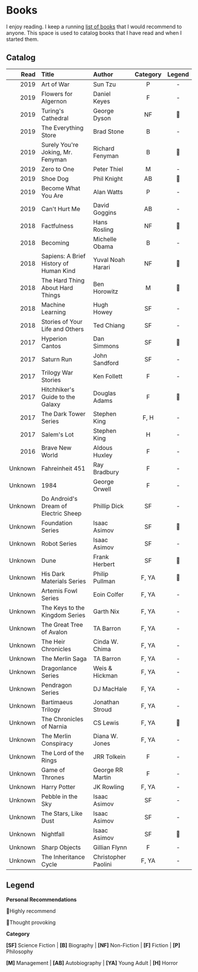 # Books

I enjoy reading. I keep a running [list of books](https://philmohun.com/Books-I-Recommend) that I would recommend to anyone. This space is used to catalog books that I have read and when I started them. 

## Catalog

| Read | Title | Author | Category | Legend |
| ---: | :--- | :--- | :---: | :---: |
| 2019 | Art of War | Sun Tzu | P | - |
| 2019 | Flowers for Algernon | Daniel Keyes | F | - |
| 2019 | Turing's Cathedral | George Dyson | NF | 🧠 |
| 2019 | The Everything Store | Brad Stone | B | - |
| 2019 | Surely You're Joking, Mr. Fenyman | Richard Fenyman | B | 🌟 |
| 2019 | Zero to One | Peter Thiel | M | - |
| 2019  | Shoe Dog | Phil Knight | AB | 🌟 |
| 2019 | Become What You Are | Alan Watts | P | - |
| 2019 | Can't Hurt Me | David Goggins | AB | - |
| 2018 | Factfulness | Hans Rosling | NF | 🧠 |
| 2018 | Becoming | Michelle Obama | B | - |
| 2018 | Sapiens: A Brief History of Human Kind | Yuval Noah Harari | NF | 🧠 |
| 2018 | The Hard Thing About Hard Things | Ben Horowitz | M | 🌟 |
| 2018 | Machine Learning | Hugh Howey | SF | - |
| 2018 | Stories of Your Life and Others | Ted Chiang | SF | - |
| 2017 | Hyperion Cantos | Dan Simmons | SF | 🌟 |
| 2017 | Saturn Run | John Sandford | SF | - |
| 2017 | Trilogy War Stories | Ken Follett | F | - |
| 2017 | Hitchhiker's Guide to the Galaxy | Douglas Adams | F | 🌟 |
| 2017 | The Dark Tower Series | Stephen King | F, H | - |
| 2017 | Salem's Lot | Stephen King | H | - |
| 2016 | Brave New World | Aldous Huxley | F | - |
| Unknown | Fahreinheit 451 | Ray Bradbury | F | - |
| Unknown | 1984 | George Orwell | F | - |
| Unknown | Do Android's Dream of Electric Sheep | Phillip Dick | SF | - |
| Unknown | Foundation Series | Isaac Asimov | SF | 🌟 |
| Unknown | Robot Series | Isaac Asimov | SF | - |
| Unknown | Dune | Frank Herbert | SF | 🌟 |
| Unknown | His Dark Materials Series | Philip Pullman | F, YA | 🌟 |
| Unknown | Artemis Fowl Series | Eoin Colfer | F, YA | - |
| Unknown | The Keys to the Kingdom Series | Garth Nix | F, YA | - |
| Unknown | The Great Tree of Avalon | TA Barron | F, YA | - |
| Unknown | The Heir Chronicles | Cinda W. Chima | F, YA | - |
| Unknown | The Merlin Saga | TA Barron | F, YA | - |
| Unknown | Dragonlance Series | Weis & Hickman | F, YA | - |
| Unknown | Pendragon Series | DJ MacHale | F, YA | - |
| Unknown | Bartimaeus Trilogy | Jonathan Stroud | F, YA | - |
| Unknown | The Chronicles of Narnia | CS Lewis | F, YA | 🌟 |
| Unknown | The Merlin Conspiracy | Diana W. Jones | F, YA | - |
| Unknown | The Lord of the Rings | JRR Tolkein | F | - |
| Unknown | Game of Thrones | George RR Martin | F | - |
| Unknown | Harry Potter | JK Rowling | F, YA | - |
| Unknown | Pebble in the Sky | Isaac Asimov | SF | - |
| Unknown | The Stars, Like Dust | Isaac Asimov | SF | - |
| Unknown | Nightfall | Isaac Asimov | SF | 🌟 |
| Unknown | Sharp Objects | Gillian Flynn | F | - |
| Unknown | The Inheritance Cycle | Christopher Paolini | F, YA | - |

## **Legend**

**Personal Recommendations**

🌟Highly recommend

🧠Thought provoking

**Category**

**\[SF\]** Science Fiction \| **\[B\]** Biography \| **\[NF\]** Non-Fiction \| **\[F\]** Fiction \| **\[P\]** Philosophy

**\[M\]** Management \| **\[AB\]** Autobiography \| **\[YA\]** Young Adult \| **\[H\]** Horror

